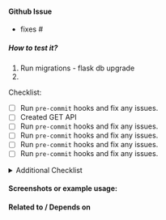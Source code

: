 #### Github Issue

- fixes #<issue number>

##### How to test it?
1. Run migrations - flask db upgrade
2. 

Checklist:

- [ ] Run `pre-commit` hooks and fix any issues.
- [ ] Created GET API 
- [ ] Run `pre-commit` hooks and fix any issues.
- [ ] Run `pre-commit` hooks and fix any issues.
- [ ] Run `pre-commit` hooks and fix any issues.
- [ ] Run `pre-commit` hooks and fix any issues.

<details>
  <summary>Additional Checklist</summary>
  
  - [ ] Additional checklist item 1
  - [ ] Additional checklist item 2
</details>

#### Screenshots or example usage:

<!--- Add some images or gifs to showcase changes in behaviour or layout. Example: before and after images -->

#### Related to / Depends on

<!--- Optional -->
